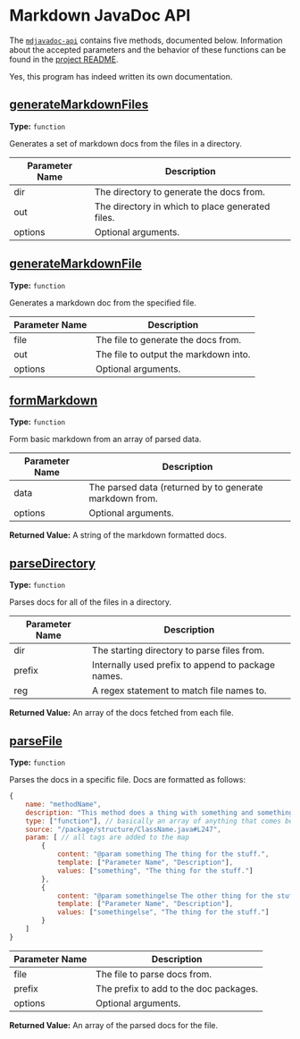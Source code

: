 # Markdown JavaDoc API

The [`mdjavadoc-api`](https://www.npmjs.com/package/mdjavadoc-api) contains five methods, documented below. Information about the accepted parameters and the behavior of these functions can be found in the [project README](https://jfenn.me/redirects/?t=github&d=mdjavadoc).

Yes, this program has indeed written its own documentation.

## [generateMarkdownFiles](./index.js#L24)

**Type:** `function`

Generates a set of markdown docs from the files in a directory. 



|Parameter Name|Description|
|-----|-----|
|dir|The directory to generate the docs from.|
|out|The directory in which to place generated files.|
|options|Optional arguments.|

## [generateMarkdownFile](./index.js#L74)

**Type:** `function`

Generates a markdown doc from the specified file. 



|Parameter Name|Description|
|-----|-----|
|file|The file to generate the docs from.|
|out|The file to output the markdown into.|
|options|Optional arguments.|

## [formMarkdown](./index.js#L89)

**Type:** `function`

Form basic markdown from an array of parsed data. 



|Parameter Name|Description|
|-----|-----|
|data|The parsed data (returned by  to generate markdown from.|
|options|Optional arguments.|

**Returned Value:**  A string of the markdown formatted docs.


## [parseDirectory](./index.js#L138)

**Type:** `function`

Parses docs for all of the files in a directory. 



|Parameter Name|Description|
|-----|-----|
|dir|The starting directory to parse files from.|
|prefix|Internally used prefix to append to package names.|
|reg|A regex statement to match file names to.|

**Returned Value:**  An array of the docs fetched from each file.


## [parseFile](./index.js#L166)

**Type:** `function`

Parses the docs in a specific file. Docs are formatted 
as follows: 

```javascript 
{ 
	name: "methodName", 
	description: "This method does a thing with something and somethingelse.", 
	type: ["function"], // basically an array of anything that comes before the method name 
	source: "/package/structure/ClassName.java#L247", 
	param: [ // all tags are added to the map 
		{ 
			content: "@param something The thing for the stuff.", 
			template: ["Parameter Name", "Description"], 
			values: ["something", "The thing for the stuff."] 
		}, 
		{ 
			content: "@param somethingelse The other thing for the stuff.", 
			template: ["Parameter Name", "Description"], 
			values: ["somethingelse", "The thing for the stuff."] 
		} 
	] 
} 
``` 



|Parameter Name|Description|
|-----|-----|
|file|The file to parse docs from.|
|prefix|The prefix to add to the doc packages.|
|options|Optional arguments.|

**Returned Value:**  An array of the parsed docs for the file.
